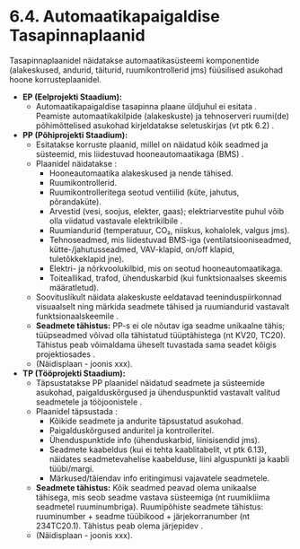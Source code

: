 # 6.4. Automaatikapaigaldise Tasapinnaplaanid

Tasapinnaplaanidel näidatakse automaatikasüsteemi komponentide (alakeskused, andurid, täiturid, ruumikontrollerid jms) füüsilised asukohad hoone korrusteplaanidel.

* **EP (Eelprojekti Staadium):**
  * Automaatikapaigaldise tasapinna plaane üldjuhul ei esitata . Peamiste automaatikakilpide (alakeskuste) ja tehnoserveri ruumi(de) põhimõttelised asukohad kirjeldatakse seletuskirjas (vt ptk 6.2) .
* **PP (Põhiprojekti Staadium):**
  * Esitatakse korruste plaanid, millel on näidatud kõik seadmed ja süsteemid, mis liidestuvad hooneautomaatikaga (BMS) .
  * Plaanidel näidatakse :
    * Hooneautomaatika alakeskused ja nende tähised.
    * Ruumikontrollerid.
    * Ruumikontrolleritega seotud ventiilid (küte, jahutus, põrandaküte).
    * Arvestid (vesi, soojus, elekter, gaas); elektriarvestite puhul võib olla viidatud vastavale elektrikilbile .
    * Ruumiandurid (temperatuur, CO₂, niiskus, kohalolek, valgus jms).
    * Tehnoseadmed, mis liidestuvad BMS-iga (ventilatsiooniseadmed, kütte-/jahutusseadmed, VAV-klapid, on/off klapid, tuletõkkeklapid jne).
    * Elektri- ja nõrkvoolukilbid, mis on seotud hooneautomaatikaga.
    * Toiteallikad, trafod, ühenduskarbid (kui funktsionaalses skeemis määratletud).
  * Soovituslikult näidata alakeskuste eeldatavad teeninduspiirkonnad visuaalselt ning märkida seadmete tähised ja ruumiandurid vastavalt funktsionaalskeemile .
  * **Seadmete tähistus:** PP-s ei ole nõutav iga seadme unikaalne tähis; tüüpseadmed võivad olla tähistatud tüüptähistega (nt KV20, TC20). Tähistus peab võimaldama üheselt tuvastada sama seadet kõigis projektiosades .
  * (Näidisplaan - joonis xxx).
* **TP (Tööprojekti Staadium):**
  * Täpsustatakse PP plaanidel näidatud seadmete ja süsteemide asukohad, paigalduskõrgused ja ühenduspunktid vastavalt valitud seadmetele ja tööjoonistele .
  * Plaanidel täpsustada :
    * Kõikide seadmete ja andurite täpsustatud asukohad.
    * Paigalduskõrgused anduritel ja kontrolleritel.
    * Ühenduspunktide info (ühenduskarbid, liinisisendid jms).
    * Seadmete kaabeldus (kui ei tehta kaablitabelit, vt ptk 6.13), näidates seadmetevahelise kaabelduse, liini alguspunkti ja kaabli tüübi/margi.
    * Märkused/täiendav info eritingimusi vajavatele seadmetele.
  * **Seadmete tähistus:** Kõik seadmed peavad olema unikaalse tähisega, mis seob seadme vastava süsteemiga (nt ruumikliima seadmetel ruuminumbriga). Ruumipõhiste seadmete tähistus: ruuminumber + seadme tüübikood + järjekorranumber (nt 234TC20.1). Tähistus peab olema järjepidev .
  * (Näidisplaan - joonis xxx).